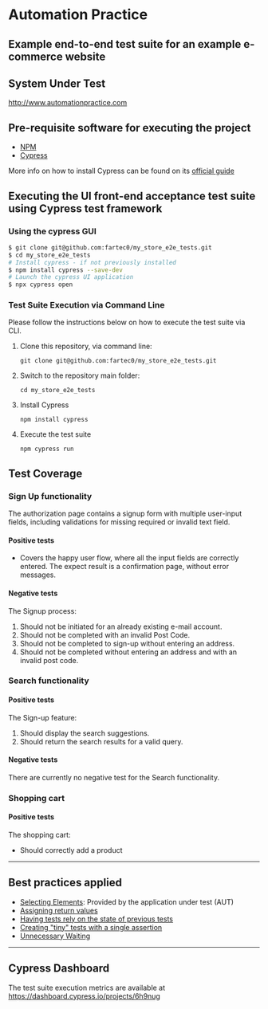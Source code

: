 # Automation Practice

## Example end-to-end test suite for an example e-commerce website

## System Under Test

http://www.automationpractice.com

## Pre-requisite software for executing the project
- [NPM](https://www.npmjs.com/)
- [Cypress](https://www.cypress.io/)

More info on how to install Cypress can be found on its [official guide](https://docs.cypress.io/guides/getting-started/installing-cypress)

## Executing the UI front-end acceptance test suite using Cypress test framework

### Using the cypress GUI
``` sh
$ git clone git@github.com:fartec0/my_store_e2e_tests.git
$ cd my_store_e2e_tests
# Install cypress - if not previously installed
$ npm install cypress --save-dev
# Launch the cypress UI application
$ npx cypress open
```

### Test Suite Execution via Command Line
Please follow the instructions below on how to execute the test suite via CLI.

1. Clone this repository, via command line:
   ```
   git clone git@github.com:fartec0/my_store_e2e_tests.git
   ````
2. Switch to the repository main folder:
    ```
    cd my_store_e2e_tests
    ```
3. Install Cypress
    ```
    npm install cypress
    ```
4. Execute the test suite
    ```
    npm cypress run
    ```

## Test Coverage

### Sign Up functionality
The authorization page contains a signup form with multiple user-input fields, including validations for missing required or invalid text field.

#### Positive tests
- Covers the happy user flow, where all the input fields are correctly entered. The expect result is a confirmation page, without error messages.

#### Negative tests
The Signup process:
1. Should not be initiated for an already existing e-mail account.
2. Should not be completed with an invalid Post Code.
3. Should not be completed to sign-up without entering an address.
4. Should not be completed without entering an address and with an invalid post code.

### Search functionality

#### Positive tests
The Sign-up feature:
1. Should display the search suggestions.
2. Should return the search results for a valid query.

#### Negative tests
There are currently no negative test for the Search functionality.

### Shopping cart

#### Positive tests
The shopping cart:
- Should correctly add a product

---

## Best practices applied
- [Selecting Elements](https://docs.cypress.io/guides/references/best-practices#Selecting-Elements): Provided by the application under test (AUT)
- [Assigning return values](https://docs.cypress.io/guides/references/best-practices#Assigning-Return-Values)
- [Having tests rely on the state of previous tests](https://docs.cypress.io/guides/references/best-practices#Having-tests-rely-on-the-state-of-previous-tests)
- [Creating "tiny" tests with a single assertion](https://docs.cypress.io/guides/references/best-practices#Creating-tiny-tests-with-a-single-assertion)
- [Unnecessary Waiting](https://docs.cypress.io/guides/references/best-practices#Unnecessary-Waiting)

---
## Cypress Dashboard
The test suite execution metrics are available at https://dashboard.cypress.io/projects/6h9nug 